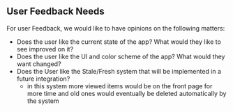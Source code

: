 ## User Feedback Needs

For user Feedback, we would like to have opinions on the following matters:
- Does the user like the current state of the app? What would they like to see improved on it?
- Does the user like the UI and color scheme of the app? What would they want changed?
- Does the User like the Stale/Fresh system that will be implemented in a future integration?
  - in this system more viewed items would be on the front page for more time and old ones would eventually be deleted automatically by the system 
